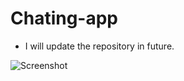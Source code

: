 # Chating-app

- I will update the repository in future.


![Screenshot](https://user-images.githubusercontent.com/120594033/208550974-fefbbe9c-25e0-4f9c-95f1-4fe59277cd85.jpeg)
